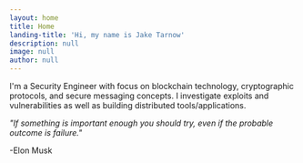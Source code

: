 ```yaml
---
layout: home
title: Home
landing-title: 'Hi, my name is Jake Tarnow'
description: null
image: null
author: null
---
```


I'm a Security Engineer with focus on blockchain technology, cryptographic protocols, and secure messaging concepts. I investigate exploits and vulnerabilities as well as building distributed tools/applications.

*"If something is important enough you should try, even if the probable outcome is failure."*

-Elon Musk
